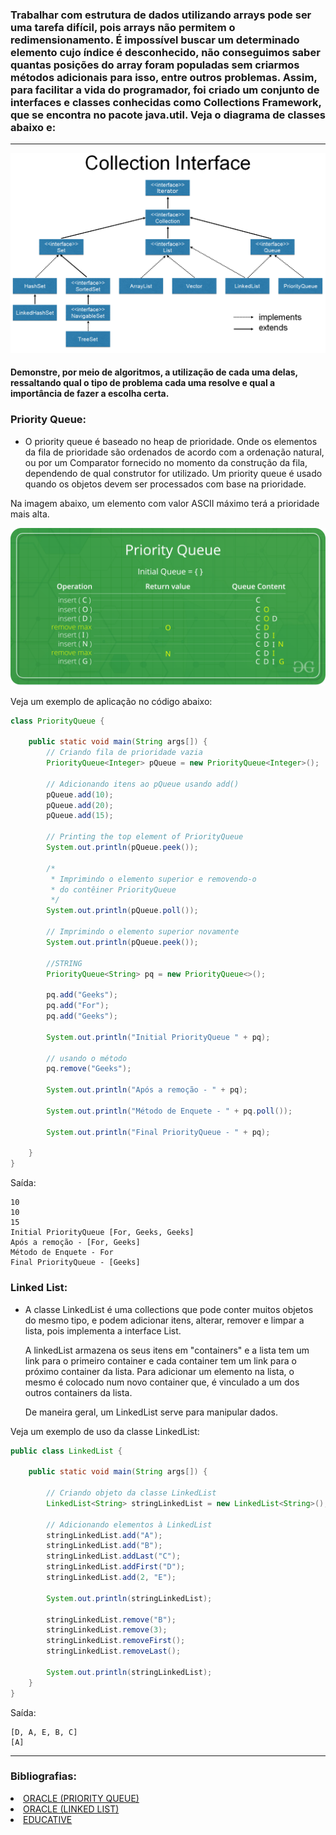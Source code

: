 ### Trabalhar com estrutura de dados utilizando arrays pode ser uma tarefa difícil, pois arrays não permitem o redimensionamento. É impossível buscar um determinado elemento cujo índice é desconhecido, não conseguimos saber quantas posições do array foram populadas sem criarmos métodos adicionais para isso, entre outros problemas. Assim, para facilitar a vida do programador, foi criado um conjunto de interfaces e classes conhecidas como Collections Framework, que se encontra no pacote java.util. Veja o diagrama de classes abaixo e:

---

![Collections](https://github.com/luanhroliveira/assets/blob/main/mestreDosCodigosDB1/java/escudeiro/collections.png "Collections")

#### Demonstre, por meio de algoritmos, a utilização de cada uma delas, ressaltando qual o tipo de problema cada uma resolve e qual a importância de fazer a escolha certa.

### Priority Queue:

- O priority queue é baseado no heap de prioridade. Onde os elementos da fila de prioridade são ordenados de acordo com
  a ordenação natural, ou por um Comparator fornecido no momento da construção da fila, dependendo de qual construtor
  for utilizado. Um priority queue é usado quando os objetos devem ser processados com base na prioridade.

Na imagem abaixo, um elemento com valor ASCII máximo terá a prioridade mais alta.

![Priority Queue](https://github.com/luanhroliveira/assets/blob/main/mestreDosCodigosDB1/java/escudeiro/Priority-Queue-min-1024x512.png "Priority queue")

Veja um exemplo de aplicação no código abaixo:

````java
class PriorityQueue {

    public static void main(String args[]) {
        // Criando fila de prioridade vazia
        PriorityQueue<Integer> pQueue = new PriorityQueue<Integer>();

        // Adicionando itens ao pQueue usando add()
        pQueue.add(10);
        pQueue.add(20);
        pQueue.add(15);

        // Printing the top element of PriorityQueue
        System.out.println(pQueue.peek());

        /*
         * Imprimindo o elemento superior e removendo-o
         * do contêiner PriorityQueue
         */
        System.out.println(pQueue.poll());

        // Imprimindo o elemento superior novamente
        System.out.println(pQueue.peek());

        //STRING
        PriorityQueue<String> pq = new PriorityQueue<>();

        pq.add("Geeks");
        pq.add("For");
        pq.add("Geeks");

        System.out.println("Initial PriorityQueue " + pq);

        // usando o método
        pq.remove("Geeks");

        System.out.println("Após a remoção - " + pq);

        System.out.println("Método de Enquete - " + pq.poll());

        System.out.println("Final PriorityQueue - " + pq);

    }
}
````

Saída:

    10
    10
    15
    Initial PriorityQueue [For, Geeks, Geeks]
    Após a remoção - [For, Geeks]
    Método de Enquete - For
    Final PriorityQueue - [Geeks]

### Linked List:

- A classe LinkedList é uma collections que pode conter muitos objetos do mesmo tipo, e podem adicionar itens, alterar,
  remover e limpar a lista, pois implementa a interface List.

  A linkedList armazena os seus itens em "containers" e a lista tem um link para o primeiro container e cada container
  tem um link para o próximo container da lista. Para adicionar um elemento na lista, o mesmo é colocado num novo
  container que, é vinculado a um dos outros containers da lista.

  De maneira geral, um LinkedList serve para manipular dados.

Veja um exemplo de uso da classe LinkedList:

````java
public class LinkedList {

    public static void main(String args[]) {

        // Criando objeto da classe LinkedList
        LinkedList<String> stringLinkedList = new LinkedList<String>();

        // Adicionando elementos à LinkedList
        stringLinkedList.add("A");
        stringLinkedList.add("B");
        stringLinkedList.addLast("C");
        stringLinkedList.addFirst("D");
        stringLinkedList.add(2, "E");

        System.out.println(stringLinkedList);

        stringLinkedList.remove("B");
        stringLinkedList.remove(3);
        stringLinkedList.removeFirst();
        stringLinkedList.removeLast();

        System.out.println(stringLinkedList);
    }
}
````

Saída:

    [D, A, E, B, C]
    [A]

---

### Bibliografias:

<li><a href="https://docs.oracle.com/javase/7/docs/api/java/util/PriorityQueue.html">ORACLE (PRIORITY QUEUE)</a></li>
<li><a href="https://docs.oracle.com/javase/7/docs/api/java/util/LinkedList.html"> ORACLE (LINKED LIST)</a></li>
<li><a href="https://www.educative.io/blog/data-structures-linked-list-java-tutorial">EDUCATIVE</a></li>
